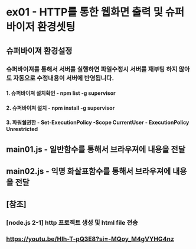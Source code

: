# ex01 - HTTP를 통한 웹화면 출력 및 슈퍼바이저 환경셋팅

## 슈퍼바이져 환경설정
### 슈퍼바이져를 통해서 서버를 실행하면 파일수정시 서버를 재부팅 하지 않아도 자동으로 수정내용이 서버에 반영됩니다.
#### 1. 슈퍼바이져 설치확인 - npm list -g supervisor
#### 2. 슈퍼바이져 설치 - npm install -g supervisor
#### 3. 파워쉘권한 - Set-ExecutionPolicy -Scope CurrentUser - ExecutionPolicy Unrestricted
## main01.js - 일반함수를 통해서 브라우져에 내용을 전달
## main02.js - 익명 화살표함수를 통해서 브라우져에 내용을 전달
## [참조]
### [node.js 2-1] http 프로젝트 생성 및 html file 전송
### https://youtu.be/HIh-T-pQ3E8?si=-MQoy_M4gVYHG4nz